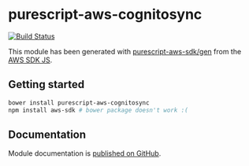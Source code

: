 # purescript-aws-cognitosync

[![Build Status](https://app.wercker.com/status/5909b9e96d1080804b17a28f72f87b6b/s/master)](https://app.wercker.com/project/byKey/5909b9e96d1080804b17a28f72f87b6b)

This module has been generated with [purescript-aws-sdk/gen](https://github.com/purescript-aws-sdk/gen) from the [AWS SDK JS](https://github.com/aws/aws-sdk-js).

## Getting started

```sh
bower install purescript-aws-cognitosync
npm install aws-sdk # bower package doesn't work :(
```

## Documentation

Module documentation is [published on GitHub](https://github.com/purescript-aws-sdk/purescript-aws-cognitosync/tree/master/docs).
